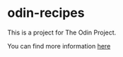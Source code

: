 # odin-recipes

This is a project for The Odin Project.

You can find more information [here](https://www.theodinproject.com/lessons/foundations-recipes)
